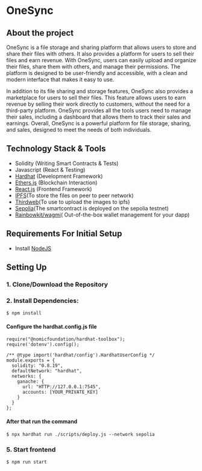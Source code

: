 # OneSync
## About the project
OneSync is a file storage and sharing platform that allows users to store and share their files with others. It also provides a platform for users to sell their files and earn revenue. With OneSync, users can easily upload and organize their files, share them with others, and manage their permissions. The platform is designed to be user-friendly and accessible, with a clean and modern interface that makes it easy to use.

In addition to its file sharing and storage features, OneSync also provides a marketplace for users to sell their files. This feature allows users to earn revenue by selling their work directly to customers, without the need for a third-party platform. OneSync provides all the tools users need to manage their sales, including a dashboard that allows them to track their sales and earnings. Overall, OneSync is a powerful platform for file storage, sharing, and sales, designed to meet the needs of both individuals.

## Technology Stack & Tools

- Solidity (Writing Smart Contracts & Tests)
- Javascript (React & Testing)
- [Hardhat](https://hardhat.org/) (Development Framework)
- [Ethers.js](https://docs.ethers.io/v5/) (Blockchain Interaction)
- [React.js](https://reactjs.org/) (Frontend Framework)
- [IPFS](https:ipfs://ipfs.tech/)(To store the files on peer to peer network)
- [Thirdweb](https://thirdweb.com/)(To use to upload the images to ipfs)
- [Sepolia](https://shardeum.org/)(The smartcontract is deployed on the sepolia testnet)
- [Rainbowkit/wagmi](https://www.rainbowkit.com/)(
  Out-of-the-box wallet management for your dapp)



## Requirements For Initial Setup
- Install [NodeJS](https://nodejs.org/en/)

## Setting Up
### 1. Clone/Download the Repository

### 2. Install Dependencies:
`$ npm install`

#### Configure  the hardhat.config.js file

```
require("@nomicfoundation/hardhat-toolbox");
require('dotenv').config();

/** @type import('hardhat/config').HardhatUserConfig */
module.exports = {
  solidity: "0.8.19",
  defaultNetwork: "hardhat",
  networks: {
    ganache: {
      url: "HTTP://127.0.0.1:7545",
      accounts: [YOUR_PRIVATE_KEY]
    }
  }
};
```
#### After that run the command

`$ npx hardhat run ./scripts/deploy.js --network sepolia`


### 5. Start frontend
`$ npm run start`

